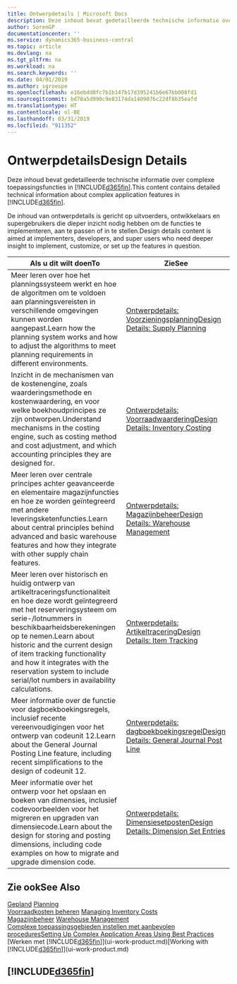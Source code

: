 ```yaml
---
title: Ontwerpdetails | Microsoft Docs
description: Deze inhoud bevat gedetailleerde technische informatie over complexe toepassingsfuncties in Business Central.
author: SorenGP
documentationcenter: ''
ms.service: dynamics365-business-central
ms.topic: article
ms.devlang: na
ms.tgt_pltfrm: na
ms.workload: na
ms.search.keywords: ''
ms.date: 04/01/2019
ms.author: sgroespe
ms.openlocfilehash: e16ebdd8fc7b1b147b17d395241b6e67bb008fd1
ms.sourcegitcommit: bd78a5d990c9e83174da1409076c22df8b35eafd
ms.translationtype: HT
ms.contentlocale: nl-BE
ms.lasthandoff: 03/31/2019
ms.locfileid: "911352"
---
```

# <a name="design-details"></a><span data-ttu-id="b1ee5-103">Ontwerpdetails</span><span class="sxs-lookup"><span data-stu-id="b1ee5-103">Design Details</span></span>
<span data-ttu-id="b1ee5-104">Deze inhoud bevat gedetailleerde technische informatie over complexe toepassingsfuncties in [!INCLUDE[d365fin](includes/d365fin_md.md)].</span><span class="sxs-lookup"><span data-stu-id="b1ee5-104">This content contains detailed technical information about complex application features in [!INCLUDE[d365fin](includes/d365fin_md.md)].</span></span>  

 <span data-ttu-id="b1ee5-105">De inhoud van ontwerpdetails is gericht op uitvoerders, ontwikkelaars en supergebruikers die dieper inzicht nodig hebben om de functies te implementeren, aan te passen of in te stellen.</span><span class="sxs-lookup"><span data-stu-id="b1ee5-105">Design details content is aimed at implementers, developers, and super users who need deeper insight to implement, customize, or set up the features in question.</span></span>  

|<span data-ttu-id="b1ee5-106">**Als u dit wilt doen**</span><span class="sxs-lookup"><span data-stu-id="b1ee5-106">**To**</span></span>|<span data-ttu-id="b1ee5-107">**Zie**</span><span class="sxs-lookup"><span data-stu-id="b1ee5-107">**See**</span></span>|  
|------------|-------------|  
|<span data-ttu-id="b1ee5-108">Meer leren over hoe het planningssysteem werkt en hoe de algoritmen om te voldoen aan planningsvereisten in verschillende omgevingen kunnen worden aangepast.</span><span class="sxs-lookup"><span data-stu-id="b1ee5-108">Learn how the planning system works and how to adjust the algorithms to meet planning requirements in different environments.</span></span>|[<span data-ttu-id="b1ee5-109">Ontwerpdetails: Voorzieningsplanning</span><span class="sxs-lookup"><span data-stu-id="b1ee5-109">Design Details: Supply Planning</span></span>](design-details-supply-planning.md)|  
|<span data-ttu-id="b1ee5-110">Inzicht in de mechanismen van de kostenengine, zoals waarderingsmethode en kostenwaardering, en voor welke boekhoudprincipes ze zijn ontworpen.</span><span class="sxs-lookup"><span data-stu-id="b1ee5-110">Understand mechanisms in the costing engine, such as costing method and cost adjustment, and which accounting principles they are designed for.</span></span>|[<span data-ttu-id="b1ee5-111">Ontwerpdetails: Voorraadwaardering</span><span class="sxs-lookup"><span data-stu-id="b1ee5-111">Design Details: Inventory Costing</span></span>](design-details-inventory-costing.md)|  
|<span data-ttu-id="b1ee5-112">Meer leren over centrale principes achter geavanceerde en elementaire magazijnfuncties en hoe ze worden geïntegreerd met andere leveringsketenfuncties.</span><span class="sxs-lookup"><span data-stu-id="b1ee5-112">Learn about central principles behind advanced and basic warehouse features and how they integrate with other supply chain features.</span></span>|[<span data-ttu-id="b1ee5-113">Ontwerpdetails: Magazijnbeheer</span><span class="sxs-lookup"><span data-stu-id="b1ee5-113">Design Details: Warehouse Management</span></span>](design-details-warehouse-management.md)|  
|<span data-ttu-id="b1ee5-114">Meer leren over historisch en huidig ontwerp van artikeltraceringsfunctionaliteit en hoe deze wordt geïntegreerd met het reserveringsysteem om serie-/lotnummers in beschikbaarheidsberekeningen op te nemen.</span><span class="sxs-lookup"><span data-stu-id="b1ee5-114">Learn about historic and the current design of item tracking functionality and how it integrates with the reservation system to include serial/lot numbers in availability calculations.</span></span>|[<span data-ttu-id="b1ee5-115">Ontwerpdetails: Artikeltracering</span><span class="sxs-lookup"><span data-stu-id="b1ee5-115">Design Details: Item Tracking</span></span>](design-details-item-tracking.md)|  
|<span data-ttu-id="b1ee5-116">Meer informatie over de functie voor dagboekboekingsregels, inclusief recente vereenvoudigingen voor het ontwerp van codeunit 12.</span><span class="sxs-lookup"><span data-stu-id="b1ee5-116">Learn about the General Journal Posting Line feature, including recent simplifications to the design of codeunit 12.</span></span>|[<span data-ttu-id="b1ee5-117">Ontwerpdetails: dagboekboekingsregel</span><span class="sxs-lookup"><span data-stu-id="b1ee5-117">Design Details: General Journal Post Line</span></span>](design-details-general-journal-post-line.md)|
|<span data-ttu-id="b1ee5-118">Meer informatie over het ontwerp voor het opslaan en boeken van dimensies, inclusief codevoorbeelden voor het migreren en upgraden van dimensiecode.</span><span class="sxs-lookup"><span data-stu-id="b1ee5-118">Learn about the design for storing and posting dimensions, including code examples on how to migrate and upgrade dimension code.</span></span>|[<span data-ttu-id="b1ee5-119">Ontwerpdetails: Dimensiesetposten</span><span class="sxs-lookup"><span data-stu-id="b1ee5-119">Design Details: Dimension Set Entries</span></span>](design-details-dimension-set-entries.md)| 

## <a name="see-also"></a><span data-ttu-id="b1ee5-120">Zie ook</span><span class="sxs-lookup"><span data-stu-id="b1ee5-120">See Also</span></span>  
 <span data-ttu-id="b1ee5-121">[Gepland](production-planning.md) </span><span class="sxs-lookup"><span data-stu-id="b1ee5-121">[Planning](production-planning.md) </span></span>  
 <span data-ttu-id="b1ee5-122">[Voorraadkosten beheren](finance-manage-inventory-costs.md) </span><span class="sxs-lookup"><span data-stu-id="b1ee5-122">[Managing Inventory Costs](finance-manage-inventory-costs.md) </span></span>  
 <span data-ttu-id="b1ee5-123">[Magazijnbeheer](warehouse-manage-warehouse.md) </span><span class="sxs-lookup"><span data-stu-id="b1ee5-123">[Warehouse Management](warehouse-manage-warehouse.md) </span></span>  
 [<span data-ttu-id="b1ee5-124">Complexe toepassingsgebieden instellen met aanbevolen procedures</span><span class="sxs-lookup"><span data-stu-id="b1ee5-124">Setting Up Complex Application Areas Using Best Practices</span></span>](set-up-complex-application-areas-using-best-practices.md)  
 <span data-ttu-id="b1ee5-125">[Werken met [!INCLUDE[d365fin](includes/d365fin_md.md)]](ui-work-product.md)</span><span class="sxs-lookup"><span data-stu-id="b1ee5-125">[Working with [!INCLUDE[d365fin](includes/d365fin_md.md)]](ui-work-product.md)</span></span>

 ## [!INCLUDE[d365fin](includes/free_trial_md.md)]  
